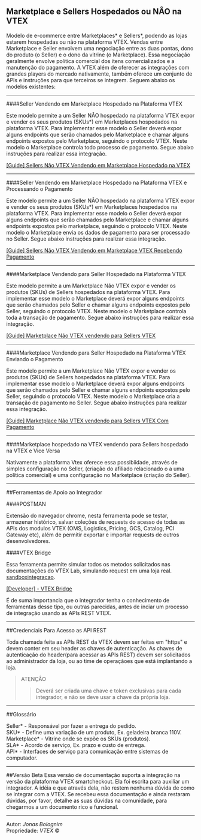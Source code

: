 ## Marketplace e Sellers Hospedados ou NÂO na VTEX

Modelo de e-commerce entre Marketplaces* e Sellers*, podendo as lojas estarem hospedadas ou não na plataforma VTEX. Vendas entre Marketplace e Seller envolvem uma negociação entre as duas pontas, dono do produto (o Seller) e o dono da vitrine (o Marketplace). Essa negociação geralmente envolve política comercial dos itens comercializados e a manutenção do pagamento. A VTEX além de oferecer as integrações com grandes players do mercado nativamente, também oferece um conjunto de APIs e instruções para que terceiros se integrem. Seguem abaixo os modelos existentes:

- - -

####Seller Vendendo em Marketplace Hospedado na Plataforma VTEX


Este modelo permite a um Seller NÂO hospedado na plataforma VTEX expor e vender os seus produtos (SKUs*) em Marketplaces hospedados na plataforma VTEX. Para implementar esse modelo o Seller deverá expor alguns endpoints que serão chamados pelo Marketplace e chamar alguns endpoints expostos pelo Marketplace, seguindo o protocolo VTEX. Neste modelo o Marketplace controla todo processo de pagamento. Segue abaixo instruções para realizar essa integração.

[[Guide] Sellers Não VTEX Vendendo em Marketplace Hospedado na VTEX](http://lab.vtex.com/docs/integracao/guide/marketplace/seller-não-vtex/index.html)

- - -

####Seller Vendendo em Marketplace Hospedado na Plataforma VTEX e Processando o Pagamento


Este modelo permite a um Seller NÂO hospedado na plataforma VTEX expor e vender os seus produtos (SKUs*) em Marketplaces hospedados na plataforma VTEX. Para implementar esse modelo o Seller deverá expor alguns endpoints que serão chamados pelo Marketplace e chamar alguns endpoints expostos pelo marketplace, seguindo o protocolo VTEX. Neste modelo o Marketplace envia os dados de pagamento para ser processado no Seller. Segue abaixo instruções para realizar essa integração.

[[Guide] Sellers Não VTEX Vendendo em Marketplace VTEX Recebendo Pagamento](http://lab.vtex.com/docs/integracao/guide/marketplace/seller-não-vtex-com-pgto/index.html)

- - -

####Marketplace Vendendo para Seller Hospedado na Plataforma VTEX


Este modelo permite a um Marketplace Não VTEX expor e vender os produtos (SKUs) de Sellers hospedados na plataforma VTEX. Para implementar esse modelo o Marketplace deverá expor alguns endpoints que serão chamados pelo Seller e chamar alguns endpoints expostos pelo Seller, seguindo o protocolo VTEX. Neste modelo o Marketplace controla toda a transação de pagamento. Segue abaixo instruções para realizar essa integração.

[[Guide] Marketplace Não VTEX vendendo para Sellers VTEX](http://lab.vtex.com/docs/integracao/guide/marketplace/canal-de-vendas-nao-vtex/index.html)

- - -

####Marketplace Vendendo para Seller Hospedado na Plataforma VTEX Enviando o Pagamento

Este modelo permite a um Marketplace Não VTEX expor e vender os produtos (SKUs) de Sellers hospedados na plataforma VTEX. Para implementar esse modelo o Marketplace deverá expor alguns endpoints que serão chamados pelo Seller e chamar alguns endpoints expostos pelo Seller, seguindo o protocolo VTEX. Neste modelo o Marketplace cria a transação de pagamento no Seller. Segue abaixo instruções para realizar essa integração.

[[Guide] Marketplace Não VTEX vendendo para Sellers VTEX Com Pagamento](http://lab.vtex.com/docs/integracao/guide/marketplace/canal-de-vendas-nao-vtex-com-pgto/index.html)

- - -

####Marketplace hospedado na VTEX vendendo para Sellers hospedado na VTEX e Vice Versa


Nativamente a plataforma Vtex oferece essa possibiidade, através de simples configuração no Seller, (criação do afiliado relacionado o a uma política comercial) e uma configuração no Marketplace (criação do Seller).

- - -

##Ferramentas de Apoio ao Integrador


####POSTMAN

Extensão do navegador chrome, nesta ferramenta pode se testar, armazenar histórico, salvar coleções de requests do acesso de todas as APIs dos modulos VTEX (OMS, Logistics, Pricing, GCS, Catalog, PCI Gateway etc), além de permitir exportar e importar requests de outros desenvolvedores.

####VTEX Bridge

Essa ferramenta permite simular todos os metodos solicitados nas documentações do VTEX Lab, simulando request em uma loja real.
[sandboxintegracao](https://sandboxintegracao.vtexcommercestable.com.br).

<a title="VTEX Bridge" href="http://bridge.vtexlab.com.br/" target="_blank">[Developer] - VTEX Bridge</a>

É de suma importancia que o integrador tenha o conhecimento de ferramentas desse tipo, ou outras parecidas, antes de inciar um processo de integração usando as APIs REST VTEX.

- - -

##Credenciais Para Acesso  as API REST


Toda chamada feita as APIs REST da VTEX devem ser feitas em "https" e devem conter em seu header as chaves de autenticação. As chaves de autenticação do header(para acessar as APIs REST) devem ser solicitados ao administrador da loja, ou ao time de operaçãoes que está implantando a loja.

> ATENÇÂO
>> Deverá ser criada uma chave e token exclusivas para cada integrador, e não se deve usar a chave da própria loja.

- - -

##Glossário

Seller* - Responsável por fazer a entrega do pedido.</br>
SKU* - Define uma variação de um produto, Ex. geladeira branca 110V.</br>
Marketplace* - Vitrine onde se expõe os SKUs (produtos).</br>
SLA* - Acordo de serviço, Ex. prazo e custo de entrega.</br>
API* - Interfaces de serviço para comunicação entre sistemas de computador.</br>

- - -

##Versão Beta
Essa versão de documentação suporta a integração na versão da plataforma VTEX smartcheckout. Ela foi escrita para auxiliar um integrador. A idéia e que através dela, não  restem nenhuma dúvida de como se integrar com a VTEX. Se recebeu essa documentação e ainda restaram dúvidas, por favor, detalhe as suas dúvidas na comunidade, para chegarmos a um documento rico e funcional.

---

Autor: _Jonas Bolognim_</br>
Propriedade: _VTEX_ &copy;</br>
